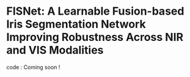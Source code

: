 # FISNet: A Learnable Fusion-based Iris Segmentation Network Improving Robustness Across NIR and VIS Modalities
code : Coming soon !
